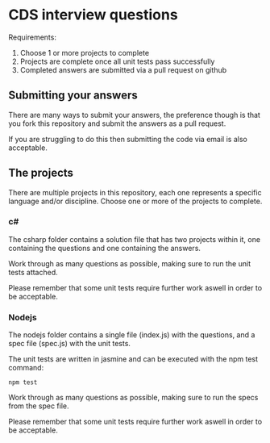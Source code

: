 # CDS interview questions

Requirements:

1. Choose 1 or more projects to complete
2. Projects are complete once all unit tests pass successfully
3. Completed answers are submitted via a pull request on github

## Submitting your answers

There are many ways to submit your answers, the preference though is that you fork this repository and submit the answers as a pull request.

If you are struggling to do this then submitting the code via email is also acceptable.

## The projects

There are multiple projects in this repository, each one represents a specific language and/or discipline. Choose one or more of the projects to complete.

### c#

The csharp folder contains a solution file that has two projects within it, one containing the questions and one containing the answers.

Work through as many questions as possible, making sure to run the unit tests attached.

Please remember that some unit tests require further work aswell in order to be acceptable.

### Nodejs

The nodejs folder contains a single file (index.js) with the questions, and a spec file (spec.js) with the unit tests.

The unit tests are written in jasmine and can be executed with the npm test command:

`npm test`

Work through as many questions as possible, making sure to run the specs from the spec file.

Please remember that some unit tests require further work aswell in order to be acceptable.